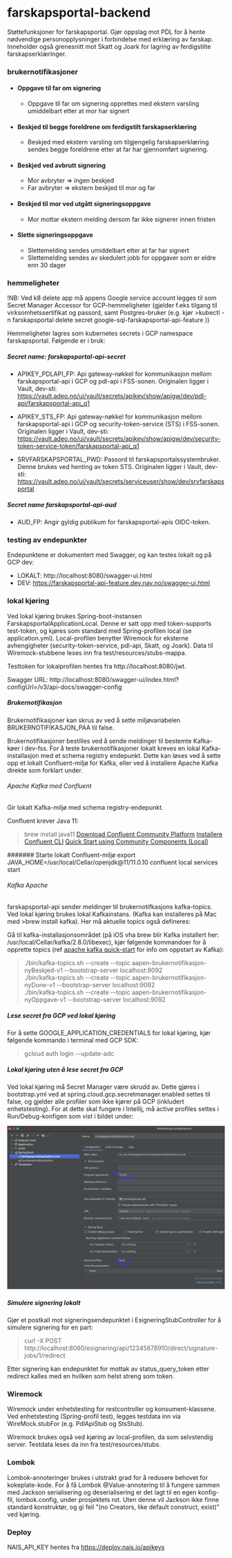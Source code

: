 # farskapsportal-backend

Støttefunksjoner for farskapsportal. Gjør oppslag mot PDL for å hente nødvendige personopplysninger i forbindelse med erklæring av farskap. Inneholder
også grenesnitt mot Skatt og Joark for lagring av ferdigstilte farskapserklæringer.

### brukernotifikasjoner

 - #### Oppgave til far om signering
   - Oppgave til far om signering opprettes med ekstern varsling umiddelbart etter at mor har signert

 - #### Beskjed til begge foreldrene om ferdigstilt farskapserklæring
   - Beskjed med ekstern varsling om tilgjengelig farskapserklæring sendes begge foreldrene etter at far har gjennomført signering.

 - #### Beskjed ved avbrutt signering
   - Mor avbryter => ingen beskjed
   - Far avbryter => ekstern beskjed til mor og far

 - #### Beskjed til mor ved utgått signeringsoppgave
   - Mor mottar ekstern melding dersom far ikke signerer innen fristen

 - #### Slette signeringsoppgave
   - Slettemelding sendes umiddelbart etter at far har signert 
   - Slettemelding sendes av skedulert jobb for oppgaver som er eldre enn 30 dager


### hemmeligheter

!NB: Ved k8 delete app må appens Google service account legges til som Secret Manager Accessor for GCP-hemmeligheter (gjelder f.eks tilgang til 
virksomhetssertifikat og passord, samt Postgres-bruker (e.g. kjør >kubectl -n farskapsportal delete secret google-sql-farskapsportal-api-feature ))

Hemmeligheter lagres som kubernetes secrets i GCP namespace farskapsportal. Følgende er i bruk:

##### Secret name: farskapsportal-api-secret

- APIKEY_PDLAPI_FP: Api gateway-nøkkel for kommunikasjon mellom farskapsportal-api i GCP og pdl-api i FSS-sonen. Originalen ligger i Vault, dev-sti:
  https://vault.adeo.no/ui/vault/secrets/apikey/show/apigw/dev/pdl-api/farskapsportal-api_q1

- APIKEY_STS_FP: Api gateway-nøkkel for kommunikasjon mellom farskapsportal-api i GCP og security-token-service (STS) i FSS-sonen. Originalen ligger i
  Vault, dev-sti:
  https://vault.adeo.no/ui/vault/secrets/apikey/show/apigw/dev/security-token-service-token/farskapsportal-api_q1

- SRVFARSKAPSPORTAL_PWD: Passord til farskapsportalssystembruker. Denne brukes ved henting av token STS. Originalen ligger i Vault, dev-sti:  
  https://vault.adeo.no/ui/vault/secrets/serviceuser/show/dev/srvfarskapsportal

##### Secret name farskapsportal-api-aud

- AUD_FP: Angir gyldig publikum for farskapsportal-apis OIDC-token.

### testing av endepunkter

Endepunktene er dokumentert med Swagger, og kan testes lokalt og på GCP dev:

- LOKALT: http://localhost:8080/swagger-ui.html
- DEV: https://farskapsportal-api-feature.dev.nav.no/swagger-ui.html

### lokal kjøring

Ved lokal kjøring brukes Spring-boot-instansen FarskapsportalApplicationLocal. Denne er satt opp med token-supports test-token, og kjøres som standard
med Spring-profilen local (se application.yml). Local-profilen benytter Wiremock for eksterne avhengigheter (security-token-service, pdl-api, Skatt,
og Joark). Data til Wiremock-stubbene leses inn fra test/resources/stubs-mappa.

Testtoken for lokalprofilen hentes fra http://localhost:8080/jwt.

Swagger URL: http://localhost:8080/swagger-ui/index.html?configUrl=/v3/api-docs/swagger-config

##### Brukernotifikasjon

Brukernotifikasjoner kan skrus av ved å sette miljøvariabelen BRUKERNOTIFIKASJON_PAA til false.

Brukernotifikasjoner bestilles ved å sende meldinger til bestemte Kafka-køer i dev-fss. For å teste brukernotifikasjoner lokalt kreves en lokal 
Kafka-installasjon med et schema registry endepunkt. Dette kan løses ved å sette opp et lokalt Confluent-miljø for Kafka, eller ved å installere 
Apache Kafka direkte som forklart under. 

###### Apache Kafka med Confluent
Gir lokalt Kafka-miljø med schema registry-endepunkt.

Confluent krever Java 11:
> brew install java11
[Download Confluent Community Platform](https://www.confluent.io/get-started/?_ga=2.148999541.2109970909.1623416498-1289707982.1622814896&_gac=1.15004740.1623422632.Cj0KCQjwk4yGBhDQARIsACGfAeuAR4RBBG4Kla1Ix-I5DlHZSKFA3NvuJxoCUWyYimTVHsl2R_Ds7hgaAkomEALw_wcB#confluent-platform)
[Installere Confluent CLI](https://docs.confluent.io/confluent-cli/current/install.html)
[Quick Start using Community Components (Local)](https://docs.confluent.io/5.1.3/quickstart/cos-quickstart.html)

####### Starte lokalt Confluent-miljø
export JAVA_HOME=/usr/local/Cellar/openjdk@11/11.0.10
confluent local services start

###### Kafka Apache
farskapsportal-api sender meldinger til brukernotifkasjons kafka-topics. Ved lokal kjøring brukes lokal Kafkainstans. (Kafka kan installeres på Mac 
med >brew install kafka). Her må aktuelle topics også defineres:

Gå til kafka-installasjonsområdet (på iOS vha brew blir Kafka installert her: /usr/local/Cellar/kafka/2.8.0/libexec), kjør følgende kommandoer for å opprette topics 
(ref [apache kafka quick-start](https://kafka.apache.org/quickstart) for info om oppstart av Kafka):

>./bin/kafka-topics.sh --create --topic aapen-brukernotifikasjon-nyBeskjed-v1 --bootstrap-server localhost:9092 \
>./bin/kafka-topics.sh --create --topic aapen-brukernotifikasjon-nyDone-v1 --bootstrap-server localhost:9092 \
>./bin/kafka-topics.sh --create --topic aapen-brukernotifikasjon-nyOppgave-v1 --bootstrap-server localhost:9092

##### Lese secret fra GCP ved lokal kjøring

For å sette GOOGLE_APPLICATION_CREDENTIALS for lokal kjøring, kjør følgende kommando i terminal med GCP SDK:

>gcloud auth login --update-adc

##### Lokal kjøring uten å lese secret fra GCP
Ved lokal kjøring må Secret Manager være skrudd av. Dette gjøres i bootstrap.yml ved at spring.cloud.gcp.secretmanager.enabled settes til false, og
gjelder alle profiler som ikke kjører på GCP (inkludert enhetstesting). For at dette skal fungere i Intellij, må active profiles settes i
Run/Debug-konfigen som vist i bildet under:

![img.png](img.png)

##### Simulere signering lokalt

Gjør et postkall mot signeringsendepunktet i EsigneringStubController for å simulere signering for en part:
 >curl -X POST http://localhost:8080/esignering/api/12345678910/direct/signature-jobs/1/redirect

Etter signering kan endepunktet for mottak av status_query_token etter redirect kalles med en hvilken som helst streng som token.

### Wiremock

Wiremock under enhetstesting for restcontroller og konsument-klassene. Ved enhetstesting (Spring-profil test), legges testdata inn via
WireMock.stubFor (e.g. PdlApiStub og StsStub).

Wiremock brukes også ved kjøring av local-profilen, da som selvstendig server. Testdata leses da inn fra test/resources/stubs.

### Lombok

Lombok-annoteringer brukes i utstrakt grad for å redusere behovet for kokeplate-kode. For å få Lombok @Value-annotering til å fungere sammen med
Jackson serialisering og deserialisering er det lagt til en egen konfig-fil, lombok.config, under prosjektets rot. Uten denne vil Jackson ikke finne
standard konstruktør, og gi feil "(no Creators, like default construct, exist)" ved kjøring. 
 
### Deploy
NAIS_API_KEY hentes fra https://deploy.nais.io/apikeys

